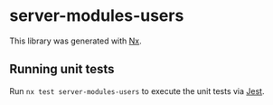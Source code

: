# server-modules-users

This library was generated with [Nx](https://nx.dev).

## Running unit tests

Run `nx test server-modules-users` to execute the unit tests via [Jest](https://jestjs.io).
